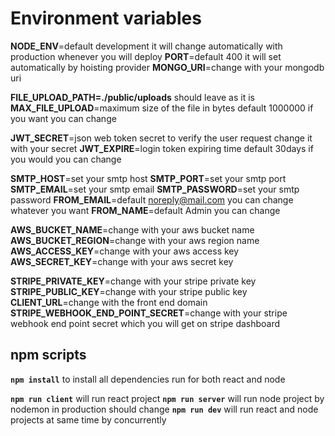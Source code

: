 # Environment variables

**NODE_ENV**=default development it will change automatically with production whenever you will deploy
**PORT**=default 400 it will set automatically by hoisting provider
**MONGO_URI**=change with your mongodb uri

**FILE_UPLOAD_PATH=./public/uploads** should leave as it is
**MAX_FILE_UPLOAD**=maximum size of the file in bytes default 1000000 if you want you can change

**JWT_SECRET**=json web token secret to verify the user request change it with your secret
**JWT_EXPIRE**=login token expiring time default 30days if you would you can change

**SMTP_HOST**=set your smtp host
**SMTP_PORT**=set your smtp port
**SMTP_EMAIL**=set your smtp email
**SMTP_PASSWORD**=set your smtp password
**FROM_EMAIL**=default noreply@mail.com you can change whatever you want
**FROM_NAME**=default Admin you can change

**AWS_BUCKET_NAME**=change with your aws bucket name
**AWS_BUCKET_REGION**=change with your aws region name
**AWS_ACCESS_KEY**=change with your aws access key
**AWS_SECRET_KEY**=change with your aws secret key

**STRIPE_PRIVATE_KEY**=change with your stripe private key
**STRIPE_PUBLIC_KEY**=change with your stripe public key
**CLIENT_URL**=change with the front end domain
**STRIPE_WEBHOOK_END_POINT_SECRET**=change with your stripe webhook end point secret which you will get on stripe dashboard

## npm scripts

**`npm install`** to install all dependencies run for both react and node

**`npm run client`** will run react project
**`npm run server`** will run node project by nodemon in production should change
**`npm run dev`** will run react and node projects at same time by concurrently
